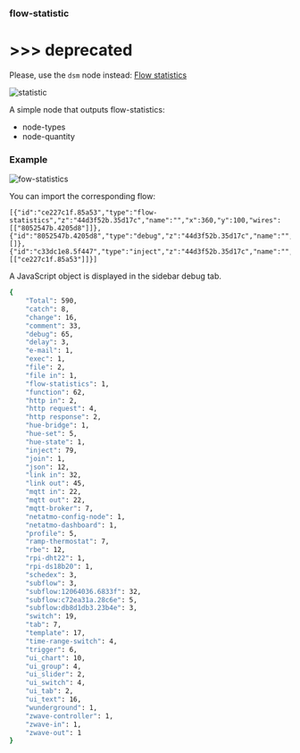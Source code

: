 ### flow-statistic

# >>> deprecated

Please, use the `dsm` node instead: [Flow statistics](https://github.com/cflurin/node-red-contrib-dsm/wiki/Flow-statistics)

![statistic](https://user-images.githubusercontent.com/5056710/47963853-e7191480-e031-11e8-942a-a0bd164ed2ca.png)

A simple node that outputs flow-statistics:

* node-types
* node-quantity

###  Example

![fow-statistics](https://user-images.githubusercontent.com/5056710/29739495-b004a160-8a3f-11e7-9cd2-3fbfc1ff942d.jpeg)

You can import the corresponding flow:
```
[{"id":"ce227c1f.85a53","type":"flow-statistics","z":"44d3f52b.35d17c","name":"","x":360,"y":100,"wires":[["8052547b.4205d8"]]},{"id":"8052547b.4205d8","type":"debug","z":"44d3f52b.35d17c","name":"","active":true,"console":"false","complete":"false","x":590,"y":100,"wires":[]},{"id":"c33dc1e8.5f447","type":"inject","z":"44d3f52b.35d17c","name":"","topic":"","payload":"","payloadType":"date","repeat":"","crontab":"","once":false,"x":160,"y":100,"wires":[["ce227c1f.85a53"]]}]
```
A JavaScript object is displayed in the sidebar debug tab.

```sh
{
	"Total": 590,
	"catch": 8,
	"change": 16,
	"comment": 33,
	"debug": 65,
	"delay": 3,
	"e-mail": 1,
	"exec": 1,
	"file": 2,
	"file in": 1,
	"flow-statistics": 1,
	"function": 62,
	"http in": 2,
	"http request": 4,
	"http response": 2,
	"hue-bridge": 1,
	"hue-set": 5,
	"hue-state": 1,
	"inject": 79,
	"join": 1,
	"json": 12,
	"link in": 32,
	"link out": 45,
	"mqtt in": 22,
	"mqtt out": 22,
	"mqtt-broker": 7,
	"netatmo-config-node": 1,
	"netatmo-dashboard": 1,
	"profile": 5,
	"ramp-thermostat": 7,
	"rbe": 12,
	"rpi-dht22": 1,
	"rpi-ds18b20": 1,
	"schedex": 3,
	"subflow": 3,
	"subflow:12064036.6833f": 32,
	"subflow:c72ea31a.28c6e": 5,
	"subflow:db8d1db3.23b4e": 3,
	"switch": 19,
	"tab": 7,
	"template": 17,
	"time-range-switch": 4,
	"trigger": 6,
	"ui_chart": 10,
	"ui_group": 4,
	"ui_slider": 2,
	"ui_switch": 4,
	"ui_tab": 2,
	"ui_text": 16,
	"wunderground": 1,
	"zwave-controller": 1,
	"zwave-in": 1,
	"zwave-out": 1
}
```
